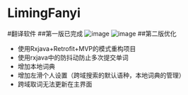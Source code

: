 # LimingFanyi
#翻译软件
##第一版已完成
![image](C:\Users\YLM\Desktop\device-2016-07-10-010917.png)
![image](C:\Users\YLM\Desktop\device-2016-07-10-013532.png)
##第二版优化
 - 使用Rxjava+Retrofit+MVP的模式重构项目
 - 使用rxjava中的防抖动防止多次提交单词
 - 增加本地词典
 - 增加左滑个人设置（跨域搜索的默认语种，本地词典的管理）
 - 跨域取词无法更新在主界面
